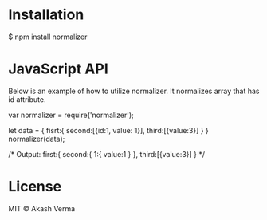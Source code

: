 
# Installation

$ npm install normalizer

# JavaScript API

Below is an example of how to utilize normalizer. It normalizes array that has id attribute.

var normalizer = require('normalizer');

let data = {
  fisrt:{
    second:[{id:1, value: 1}],
    third:[{value:3}]
  }
}
normalizer(data); 

/*
Output: 
  first:{
    second:{
      1:{
        value:1
      }
    },
    third:[{value:3}]
  }
*/


# License

MIT © Akash Verma
